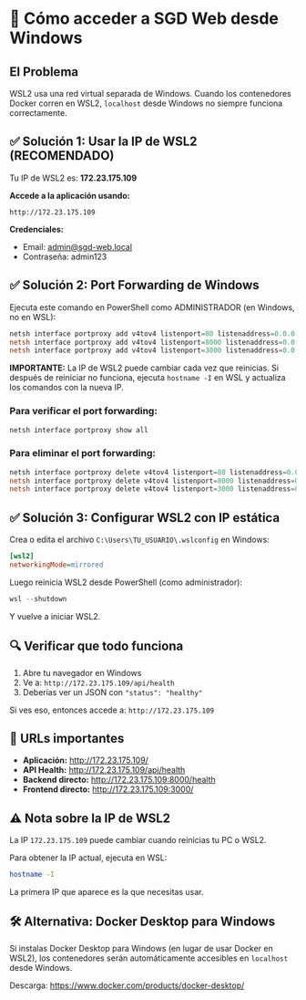 # 🚀 Cómo acceder a SGD Web desde Windows

## El Problema

WSL2 usa una red virtual separada de Windows. Cuando los contenedores Docker corren en WSL2,
`localhost` desde Windows no siempre funciona correctamente.

## ✅ Solución 1: Usar la IP de WSL2 (RECOMENDADO)

Tu IP de WSL2 es: **172.23.175.109**

**Accede a la aplicación usando:**
```
http://172.23.175.109
```

**Credenciales:**
- Email: admin@sgd-web.local
- Contraseña: admin123

## ✅ Solución 2: Port Forwarding de Windows

Ejecuta este comando en PowerShell como ADMINISTRADOR (en Windows, no en WSL):

```powershell
netsh interface portproxy add v4tov4 listenport=80 listenaddress=0.0.0.0 connectport=80 connectaddress=172.23.175.109
netsh interface portproxy add v4tov4 listenport=8000 listenaddress=0.0.0.0 connectport=8000 connectaddress=172.23.175.109
netsh interface portproxy add v4tov4 listenport=3000 listenaddress=0.0.0.0 connectport=3000 connectaddress=172.23.175.109
```

**IMPORTANTE:** La IP de WSL2 puede cambiar cada vez que reinicias. Si después de reiniciar
no funciona, ejecuta `hostname -I` en WSL y actualiza los comandos con la nueva IP.

### Para verificar el port forwarding:
```powershell
netsh interface portproxy show all
```

### Para eliminar el port forwarding:
```powershell
netsh interface portproxy delete v4tov4 listenport=80 listenaddress=0.0.0.0
netsh interface portproxy delete v4tov4 listenport=8000 listenaddress=0.0.0.0
netsh interface portproxy delete v4tov4 listenport=3000 listenaddress=0.0.0.0
```

## ✅ Solución 3: Configurar WSL2 con IP estática

Crea o edita el archivo `C:\Users\TU_USUARIO\.wslconfig` en Windows:

```ini
[wsl2]
networkingMode=mirrored
```

Luego reinicia WSL2 desde PowerShell (como administrador):
```powershell
wsl --shutdown
```

Y vuelve a iniciar WSL2.

## 🔍 Verificar que todo funciona

1. Abre tu navegador en Windows
2. Ve a: `http://172.23.175.109/api/health`
3. Deberías ver un JSON con `"status": "healthy"`

Si ves eso, entonces accede a: `http://172.23.175.109`

## 📝 URLs importantes

- **Aplicación:** http://172.23.175.109/
- **API Health:** http://172.23.175.109/api/health
- **Backend directo:** http://172.23.175.109:8000/health
- **Frontend directo:** http://172.23.175.109:3000/

## ⚠️ Nota sobre la IP de WSL2

La IP `172.23.175.109` puede cambiar cuando reinicias tu PC o WSL2.

Para obtener la IP actual, ejecuta en WSL:
```bash
hostname -I
```

La primera IP que aparece es la que necesitas usar.

## 🛠️ Alternativa: Docker Desktop para Windows

Si instalas Docker Desktop para Windows (en lugar de usar Docker en WSL2),
los contenedores serán automáticamente accesibles en `localhost` desde Windows.

Descarga: https://www.docker.com/products/docker-desktop/
